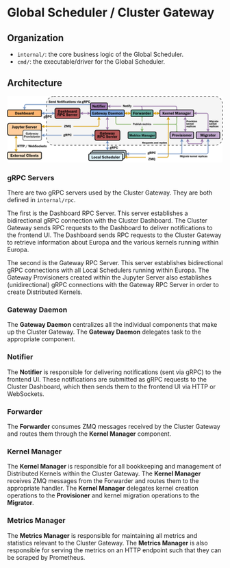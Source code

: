 # Global Scheduler / Cluster Gateway

## Organization
- `internal/`: the core business logic of the Global Scheduler.
- `cmd/`: the executable/driver for the Global Scheduler.

## Architecture

![Gateway Architecture Diagram](docs/gateway_arch.png)

### gRPC Servers

There are two gRPC servers used by the Cluster Gateway. They are both defined in `internal/rpc`.

The first is the Dashboard RPC Server. This server establishes a bidirectional gRPC connection with the Cluster Dashboard.
The Cluster Gateway sends RPC requests to the Dashboard to deliver notifications to the frontend UI. The Dashboard
sends RPC requests to the Cluster Gateway to retrieve information about Europa and the various kernels running within
Europa.

The second is the Gateway RPC Server. This server establishes bidirectional gRPC connections with all Local Schedulers
running within Europa. The Gateway Provisioners created within the Jupyter Server also establishes (unidirectional)
gRPC connections with the Gateway RPC Server in order to create Distributed Kernels.

### **Gateway Daemon**

The **Gateway Daemon** centralizes all the individual components that make up the Cluster Gateway. The 
**Gateway Daemon** delegates task to the appropriate component.

### **Notifier** 

The **Notifier** is responsible for delivering notifications (sent via gRPC) to the frontend UI. These
notifications are submitted as gRPC requests to the Cluster Dashboard, which then sends them to the frontend UI via
HTTP or WebSockets.

### **Forwarder**

The **Forwarder** consumes ZMQ messages received by the Cluster Gateway and routes them through the 
**Kernel Manager** component.

### **Kernel Manager**

The **Kernel Manager** is responsible for all bookkeeping and management of Distributed Kernels within the Cluster
Gateway. The **Kernel Manager** receives ZMQ messages from the Forwarder and routes them to the appropriate handler.
The **Kernel Manager** delegates kernel creation operations to the **Provisioner** and kernel migration operations to
the **Migrator**.

### **Metrics Manager**

The **Metrics Manager** is responsible for maintaining all metrics and statistics relevant to the Cluster Gateway.
The **Metrics Manager** is also responsible for serving the metrics on an HTTP endpoint such that they can be scraped
by Prometheus.